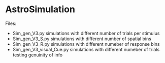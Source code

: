 # AstroSimulation

Files:
 - Sim_gen_V3.py simulations with different number of trials per stimulus
 - Sim_gen_V3_S.py simulations with different number of spatial bins
 - Sim_gen_V3_R.py simulations with different numeber of response bins
 - Sim_gen_V3_visual_Cue.py simulations with different numeber of trials testing genuinity of info

